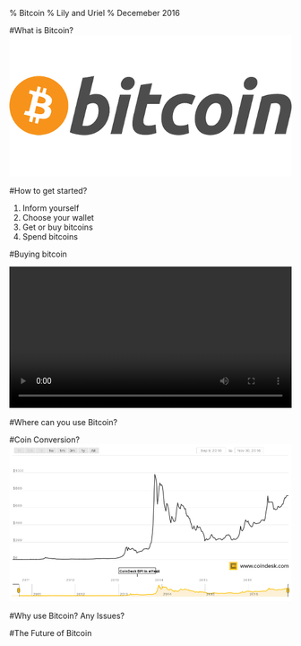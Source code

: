 % Bitcoin
% Lily and Uriel
% Decemeber 2016

#What is Bitcoin?
![](bcoin.png)




#How to get started?
1. Inform yourself
2. Choose your wallet
3. Get or buy bitcoins
4. Spend bitcoins

#Buying bitcoin

<section>
    <video data-audio-controls src="./video/buying.mp4#t=0,65" type="video/mp4" width="100%" />
  </video>
</section>

#Where can you use Bitcoin?

#Coin Conversion?
![worth](coindesk-bpi-chart.png)


#Why use Bitcoin? Any Issues?

#The Future of Bitcoin 

